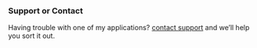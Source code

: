 ### Support or Contact

Having trouble with one of my applications? [contact support](mailto:acwrightdesign@gmail.com) and we’ll help you sort it out.
